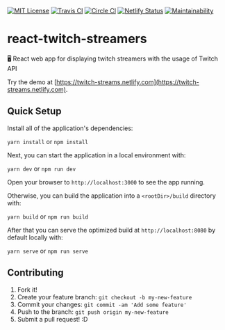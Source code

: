 [![MIT License][shield-mit]][license]
[![Travis CI][shield-travis-ci]][travis-ci]
[![Circle CI][shield-circle-ci]][circle-ci]
[![Netlify Status][shield-netlify]][netlify]
[![Maintainability][shield-maintainability]][maintainability]

# react-twitch-streamers

🖥 React web app for displaying twitch streamers with the usage of Twitch API

Try the demo at
[https://twitch-streams.netlify.com](https://twitch-streams.netlify.com).

## Quick Setup

Install all of the application's dependencies:

`yarn install` or `npm install`

Next, you can start the application in a local environment with:

`yarn dev` or `npm run dev`

Open your browser to `http://localhost:3000` to see the app running.

Otherwise, you can build the application into a `<rootDir>/build` directory
with:

`yarn build` or `npm run build`

After that you can serve the optimized build at `http://localhost:8080` by
default locally with:

`yarn serve` or `npm run serve`

## Contributing

1. Fork it!
2. Create your feature branch: `git checkout -b my-new-feature`
3. Commit your changes: `git commit -am 'Add some feature'`
4. Push to the branch: `git push origin my-new-feature`
5. Submit a pull request! :D

[circle-ci]: https://circleci.com/gh/john-d-pelingo/react-twitch-streamers
[license]:
  https://github.com/john-d-pelingo/react-twitch-streamers/blob/master/LICENSE
[maintainability]:
  https://codeclimate.com/github/john-d-pelingo/react-twitch-streamers/maintainability
[netlify]: https://app.netlify.com/sites/twitch-streams/deploys
[shield-circle-ci]:
  https://circleci.com/gh/john-d-pelingo/react-twitch-streamers.svg?style=svg
[shield-maintainability]:
  https://api.codeclimate.com/v1/badges/7c4add2fc81135bb30a9/maintainability
[shield-mit]: https://img.shields.io/badge/License-MIT-lavender.svg
[shield-netlify]:
  https://api.netlify.com/api/v1/badges/c24ada41-0375-4121-b730-9c09b6f45490/deploy-status
[shield-travis-ci]:
  https://travis-ci.org/john-d-pelingo/react-twitch-streamers.svg?branch=master
[travis-ci]: https://travis-ci.org/john-d-pelingo/react-twitch-streamers
